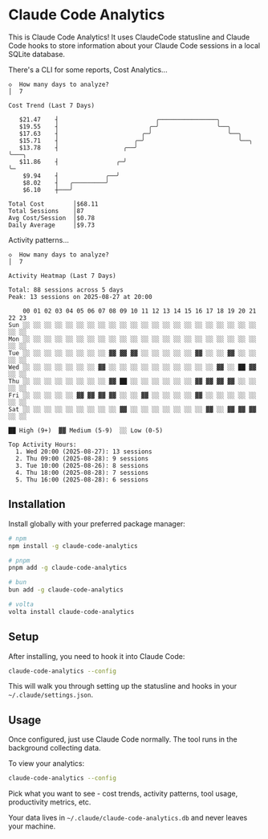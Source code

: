 # Claude Code Analytics

This is Claude Code Analytics! It uses ClaudeCode statusline and
Claude Code hooks to store information about your Claude Code sessions
in a local SQLite database.

There's a CLI for some reports, Cost Analytics...

```ascii
◇  How many days to analyze?
│  7

Cost Trend (Last 7 Days)

   $21.47    ┤                           ╭────────────────╮
   $19.55    ┤                         ╭─╯                ╰──╮
   $17.63    ┤                       ╭─╯                     ╰──╮
   $15.71    ┤                     ╭─╯                          ╰──╮
   $13.78    ┤                  ╭──╯                               ╰───╮
   $11.86    ┤                ╭─╯                                      ╰─
    $9.94    ┤             ╭──╯
    $8.02    ┤   ╭─────────╯
    $6.10    ┼───╯

Total Cost        │$68.11
Total Sessions    │87
Avg Cost/Session  │$0.78
Daily Average     │$9.73
```

Activity patterns...

```ascii
◇  How many days to analyze?
│  7

Activity Heatmap (Last 7 Days)

Total: 88 sessions across 5 days
Peak: 13 sessions on 2025-08-27 at 20:00

    00 01 02 03 04 05 06 07 08 09 10 11 12 13 14 15 16 17 18 19 20 21 22 23
Sun ░░ ░░ ░░ ░░ ░░ ░░ ░░ ░░ ░░ ░░ ░░ ░░ ░░ ░░ ░░ ░░ ░░ ░░ ░░ ░░ ░░ ░░ ░░ ░░
Mon ░░ ░░ ░░ ░░ ░░ ░░ ░░ ░░ ░░ ░░ ░░ ░░ ░░ ░░ ░░ ░░ ░░ ░░ ░░ ░░ ░░ ░░ ░░ ░░
Tue ░░ ░░ ░░ ░░ ░░ ░░ ░░ ░░ ▓▓ ▓▓ ▓▓ ░░ ░░ ░░ ░░ ░░ ▓▓ ░░ ░░ ▓▓ ░░ ░░ ░░ ░░
Wed ░░ ░░ ░░ ░░ ░░ ░░ ░░ ▓▓ ░░ ░░ ░░ ░░ ░░ ░░ ░░ ░░ ░░ ░░ ▓▓ ░░ ██ ▓▓ ░░ ░░
Thu ░░ ░░ ░░ ░░ ░░ ░░ ░░ ░░ ▓▓ ██ ░░ ░░ ░░ ░░ ░░ ░░ ▓▓ ▓▓ ▓▓ ▓▓ ░░ ░░ ░░ ░░
Fri ░░ ░░ ░░ ░░ ░░ ▓▓ ▓▓ ▓▓ ▓▓ ░░ ░░ ▓▓ ░░ ░░ ░░ ░░ ▓▓ ░░ ░░ ░░ ░░ ░░ ░░ ░░
Sat ░░ ░░ ░░ ░░ ░░ ░░ ░░ ░░ ░░ ▓▓ ░░ ░░ ░░ ░░ ░░ ░░ ░░ ▓▓ ░░ ▓▓ ▓▓ ▓▓ ░░ ░░

██ High (9+)  ▓▓ Medium (5-9)  ░░ Low (0-5)

Top Activity Hours:
  1. Wed 20:00 (2025-08-27): 13 sessions
  2. Thu 09:00 (2025-08-28): 9 sessions
  3. Tue 10:00 (2025-08-26): 8 sessions
  4. Thu 18:00 (2025-08-28): 7 sessions
  5. Thu 16:00 (2025-08-28): 6 sessions
```

## Installation

Install globally with your preferred package manager:

```bash
# npm
npm install -g claude-code-analytics

# pnpm
pnpm add -g claude-code-analytics

# bun
bun add -g claude-code-analytics

# volta
volta install claude-code-analytics
```

## Setup

After installing, you need to hook it into Claude Code:

```bash
claude-code-analytics --config
```

This will walk you through setting up the statusline and hooks in your
`~/.claude/settings.json`.

## Usage

Once configured, just use Claude Code normally. The tool runs in the
background collecting data.

To view your analytics:

```bash
claude-code-analytics --config
```

Pick what you want to see - cost trends, activity patterns, tool
usage, productivity metrics, etc.

Your data lives in `~/.claude/claude-code-analytics.db` and never
leaves your machine.
